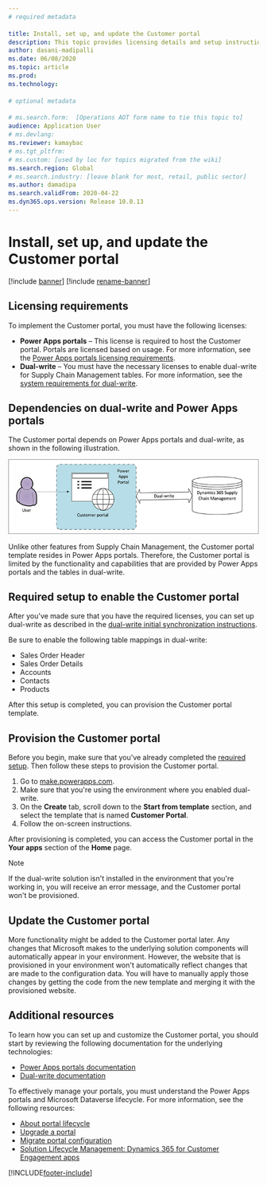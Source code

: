 ```yaml
---
# required metadata

title: Install, set up, and update the Customer portal
description: This topic provides licensing details and setup instructions for the Customer portal.
author: dasani-madipalli
ms.date: 06/08/2020
ms.topic: article
ms.prod: 
ms.technology: 

# optional metadata

# ms.search.form:  [Operations AOT form name to tie this topic to]
audience: Application User
# ms.devlang: 
ms.reviewer: kamaybac
# ms.tgt_pltfrm: 
# ms.custom: [used by loc for topics migrated from the wiki]
ms.search.region: Global
# ms.search.industry: [leave blank for most, retail, public sector]
ms.author: damadipa
ms.search.validFrom: 2020-04-22
ms.dyn365.ops.version: Release 10.0.13
---
```


# Install, set up, and update the Customer portal

[!include [banner](../includes/banner.md)]
[!include [rename-banner](~/includes/cc-data-platform-banner.md)]

## Licensing requirements

To implement the Customer portal, you must have the following licenses:

- **Power Apps portals** – This license is required to host the Customer portal. Portals are licensed based on usage. For more information, see the [Power Apps portals licensing requirements](/power-platform/admin/powerapps-flow-licensing-faq#portals).
- **Dual-write** – You must have the necessary licenses to enable dual-write for Supply Chain Management tables. For more information, see the [system requirements for dual-write](../../fin-ops-core/dev-itpro/data-entities/dual-write/dual-write-system-req.md).

## Dependencies on dual-write and Power Apps portals

The Customer portal depends on Power Apps portals and dual-write, as shown in the following illustration.

![Customer portal dependencies.](media/customer-portal-elements.png "Customer portal dependencies")

Unlike other features from Supply Chain Management, the Customer portal template resides in Power Apps portals. Therefore, the Customer portal is limited by the functionality and capabilities that are provided by Power Apps portals and the tables in dual-write.

## <a name="required-setup"></a>Required setup to enable the Customer portal

After you've made sure that you have the required licenses, you can set up dual-write as described in the [dual-write initial synchronization instructions](/dynamics365/supply-chain/sales-marketing/enable-entity-map).

Be sure to enable the following table mappings in dual-write:

- Sales Order Header
- Sales Order Details
- Accounts
- Contacts
- Products

After this setup is completed, you can provision the Customer portal template.

## Provision the Customer portal

Before you begin, make sure that you've already completed the [required setup](#required-setup). Then follow these steps to provision the Customer portal.

1. Go to [make.powerapps.com](https://make.powerapps.com/).
2. Make sure that you're using the environment where you enabled dual-write.
3. On the **Create** tab, scroll down to the **Start from template** section, and select the template that is named **Customer Portal**.
4. Follow the on-screen instructions.

After provisioning is completed, you can access the Customer portal in the **Your apps** section of the **Home** page.

> [!NOTE]
> If the dual-write solution isn't installed in the environment that you're working in, you will receive an error message, and the Customer portal won't be provisioned.

## Update the Customer portal

More functionality might be added to the Customer portal later. Any changes that Microsoft makes to the underlying solution components will automatically appear in your environment. However, the website that is provisioned in your environment won't automatically reflect changes that are made to the configuration data. You will have to manually apply those changes by getting the code from the new template and merging it with the provisioned website.

## Additional resources

To learn how you can set up and customize the Customer portal, you should start by reviewing the following documentation for the underlying technologies:

- [Power Apps portals documentation](/powerapps/maker/portals/overview)
- [Dual-write documentation](../../fin-ops-core/dev-itpro/data-entities/dual-write/dual-write-home-page.md)

To effectively manage your portals, you must understand the Power Apps portals and Microsoft Dataverse lifecycle. For more information, see the following resources:

- [About portal lifecycle](/powerapps/maker/portals/admin/portal-lifecycle)
- [Upgrade a portal](/powerapps/maker/portals/admin/upgrade-portal)
- [Migrate portal configuration](/powerapps/maker/portals/admin/migrate-portal-configuration)
- [Solution Lifecycle Management: Dynamics 365 for Customer Engagement apps](https://www.microsoft.com/download/details.aspx?id=57777)


[!INCLUDE[footer-include](../../includes/footer-banner.md)]